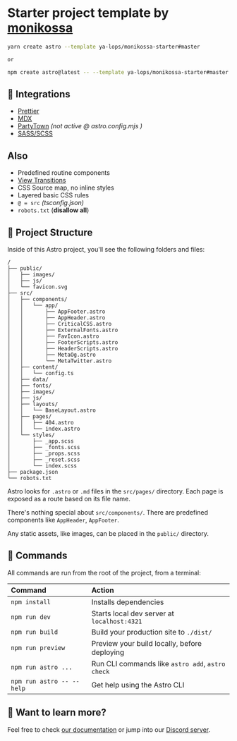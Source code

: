 # Starter project template by [monikossa](https://discordapp.com/users/monikossa)

```sh
yarn create astro --template ya-lops/monikossa-starter#master

or

npm create astro@latest -- --template ya-lops/monikossa-starter#master
```

## 🧞 Integrations
- [Prettier](https://docs.astro.build/en/editor-setup/#prettier)
- [MDX](https://docs.astro.build/en/guides/integrations-guide/mdx/)
- [PartyTown](https://docs.astro.build/en/guides/integrations-guide/partytown/) *(not active @ astro.config.mjs )*
- [SASS/SCSS](https://docs.astro.build/en/guides/styling/#sass-and-scss)

## Also
- Predefined routine components
- [View Transitions](https://docs.astro.build/en/guides/view-transitions/)
- CSS Source map, no inline styles
- Layered basic CSS rules
- `@ = src` *(tsconfig.json)*
- `robots.txt` (**disallow all**)


## 🚀 Project Structure

Inside of this Astro project, you'll see the following folders and files:

```text
/
├── public/
│   ├── images/
│   ├── js/
│   └── favicon.svg
├── src/
│   ├── components/
│   │   └── app/
│   │       ├── AppFooter.astro
│   │       ├── AppHeader.astro
│   │       ├── CriticalCSS.astro
│   │       ├── ExternalFonts.astro
│   │       ├── FavIcon.astro
│   │       ├── FooterScripts.astro
│   │       ├── HeaderScripts.astro
│   │       ├── MetaOg.astro
│   │       └── MetaTwitter.astro
│   ├── content/
│   │   └── config.ts
│   ├── data/
│   ├── fonts/
│   ├── images/
│   ├── js/
│   ├── layouts/
│   │   └── BaseLayout.astro
│   ├── pages/
│   │   ├── 404.astro
│   │   └── index.astro
│   └── styles/
│       ├── _app.scss
│       ├── _fonts.scss
│       ├── _props.scss
│       ├── _reset.scss
│       └── index.scss
├── package.json
└── robots.txt
```

Astro looks for `.astro` or `.md` files in the `src/pages/` directory. Each page is exposed as a route based on its file name.


There's nothing special about `src/components/`. There are predefined components like `AppHeader`, `AppFooter`.

Any static assets, like images, can be placed in the `public/` directory.

## 🧞 Commands

All commands are run from the root of the project, from a terminal:

| Command                   | Action                                           |
| :------------------------ | :----------------------------------------------- |
| `npm install`             | Installs dependencies                            |
| `npm run dev`             | Starts local dev server at `localhost:4321`      |
| `npm run build`           | Build your production site to `./dist/`          |
| `npm run preview`         | Preview your build locally, before deploying     |
| `npm run astro ...`       | Run CLI commands like `astro add`, `astro check` |
| `npm run astro -- --help` | Get help using the Astro CLI                     |

## 👀 Want to learn more?

Feel free to check [our documentation](https://docs.astro.build) or jump into our [Discord server](https://astro.build/chat).
